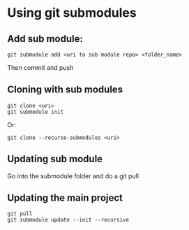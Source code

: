 # Using git submodules

## Add sub module:

```
git submodule add <uri to sub module repo> <folder_name>
```
  
Then commit and push
  
## Cloning with sub modules

```
git clone <uri>
git submodule init
```
  
Or:

```
git clone --recurse-submodules <uri>
```
  
## Updating sub module
  
Go into the submodule folder and do a git pull

## Updating the main project

```
git pull
git submodule update --init --recursive
```
